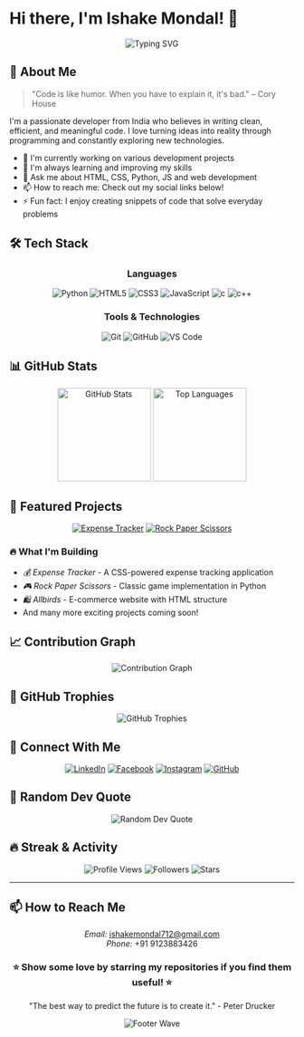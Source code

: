 # Hi there, I'm Ishake Mondal! 👋

<div align="center">
  <img src="https://readme-typing-svg.herokuapp.com?font=Fira+Code&pause=1000&color=2196F3&center=true&vCenter=true&width=435&lines=Developer;Code+Enthusiast;Problem+Solver;Always+Learning" alt="Typing SVG" />
</div>

## 🚀 About Me

> "Code is like humor. When you have to explain it, it's bad." – Cory House

I'm a passionate developer from India who believes in writing clean, efficient, and meaningful code. I love turning ideas into reality through programming and constantly exploring new technologies.

- 🔭 I'm currently working on various  development projects
- 🌱 I'm always learning and improving my skills
- 💬 Ask me about HTML, CSS, Python, JS and web development
- 📫 How to reach me: Check out my social links below!
- ⚡ Fun fact: I enjoy creating snippets of code that solve everyday problems

## 🛠 Tech Stack

<div align="center">

### Languages
![Python](https://img.shields.io/badge/Python-3776AB?style=for-the-badge&logo=python&logoColor=white)
![HTML5](https://img.shields.io/badge/HTML5-E34F26?style=for-the-badge&logo=html5&logoColor=white)
![CSS3](https://img.shields.io/badge/CSS3-1572B6?style=for-the-badge&logo=css3&logoColor=white)
![JavaScript](https://img.shields.io/badge/JavaScript-F7DF1E?style=for-the-badge&logo=javascript&logoColor=black)
![c](https://img.shields.io/badge/C-00599C?style=for-the-badge&logo=c&logoColor=white)
![c++](https://img.shields.io/badge/C++-00599C?style=for-the-badge&logo=c%2B%2B&logoColor=white)



### Tools & Technologies
![Git](https://img.shields.io/badge/Git-F05032?style=for-the-badge&logo=git&logoColor=white)
![GitHub](https://img.shields.io/badge/GitHub-100000?style=for-the-badge&logo=github&logoColor=white)
![VS Code](https://img.shields.io/badge/VS_Code-007ACC?style=for-the-badge&logo=visual-studio-code&logoColor=white)

</div>


## 📊 GitHub Stats

<div align="center">
  <img src="https://github-readme-stats.vercel.app/api?username=Iz-snippet&show_icons=true&theme=tokyonight&hide_border=true&count_private=true" alt="GitHub Stats" height="165">
  <img src="https://github-readme-stats.vercel.app/api/top-langs/?username=Iz-snippet&layout=compact&theme=tokyonight&hide_border=true" alt="Top Languages" height="165">
</div>

## 🎯 Featured Projects

<div align="center">

[![Expense Tracker](https://github-readme-stats.vercel.app/api/pin/?username=Iz-snippet&repo=expense-tracker&theme=tokyonight&hide_border=true)](https://github.com/Iz-snippet/expense-tracker)
[![Rock Paper Scissors](https://github-readme-stats.vercel.app/api/pin/?username=Iz-snippet&repo=rock-paper-scissors&theme=tokyonight&hide_border=true)](https://github.com/Iz-snippet/rock-paper-scissors)

</div>

### 🔥 What I'm Building

- *💰 Expense Tracker* - A CSS-powered expense tracking application
- *🎮 Rock Paper Scissors* - Classic game implementation in Python
- *🛍 Allbirds* - E-commerce website with HTML structure
- And many more exciting projects coming soon!

## 📈 Contribution Graph

<div align="center">
  <img src="https://github-readme-activity-graph.vercel.app/graph?username=Iz-snippet&theme=tokyo-night&hide_border=true&area=true" alt="Contribution Graph">
</div>

## 🌟 GitHub Trophies

<div align="center">
  <img src="https://github-profile-trophy.vercel.app/?username=Iz-snippet&theme=tokyonight&no-frame=true&margin-w=15&margin-h=15&column=7" alt="GitHub Trophies">
</div>

## 🤝 Connect With Me

<div align="center">

[![LinkedIn](https://img.shields.io/badge/LinkedIn-0077B5?style=for-the-badge&logo=linkedin&logoColor=white)](https://linkedin.com/in/ishake-mondal-12566731b)
[![Facebook](https://img.shields.io/badge/Facebook-1877F2?style=for-the-badge&logo=facebook&logoColor=white)](https://facebook.com/profile.php?id=100087640489956)
[![Instagram](https://img.shields.io/badge/Instagram-E4405F?style=for-the-badge&logo=instagram&logoColor=white)](https://instagram.com/iz_snippet)
[![GitHub](https://img.shields.io/badge/GitHub-100000?style=for-the-badge&logo=github&logoColor=white)](https://github.com/Iz-snippet)

</div>

## 💭 Random Dev Quote

<div align="center">
  <img src="https://quotes-github-readme.vercel.app/api?type=horizontal&theme=tokyonight" alt="Random Dev Quote">
</div>

## 🔥 Streak & Activity

<div align="center">
  
![Profile Views](https://komarev.com/ghpvc/?username=Iz-snippet&color=brightgreen&style=for-the-badge)
![Followers](https://img.shields.io/github/followers/Iz-snippet?style=for-the-badge&color=blue)
![Stars](https://img.shields.io/github/stars/Iz-snippet?style=for-the-badge&color=yellow)

</div>

---
## 📫 How to Reach Me
<div align="center">

*Email:* ishakemondal712@gmail.com  
*Phone:* +91 9123883426 

</div>

<div align="center">
  <h3>⭐ Show some love by starring my repositories if you find them useful! ⭐</h3>
  
  "The best way to predict the future is to create it." - Peter Drucker
</div>

<div align="center">
  <img src="https://capsule-render.vercel.app/api?type=waving&color=gradient&height=100&section=footer" alt="Footer Wave">
</div>
